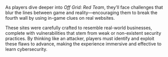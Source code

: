As players dive deeper into _Off Grid: Red Team_, they’ll face challenges that blur the lines between game and reality—encouraging them to break the fourth wall by using in-game clues on real websites.

These sites were carefully crafted to resemble real-world businesses, complete with vulnerabilities that stem from weak or non-existent security practices. By thinking like an attacker, players must identify and exploit these flaws to advance, making the experience immersive and effective to learn cybersecurity.
